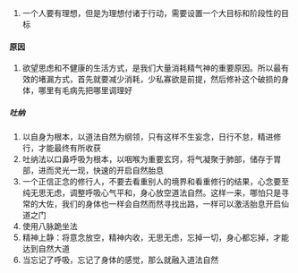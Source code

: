 1. 一个人要有理想，但是为理想付诸于行动，需要设置一个大目标和阶段性的目标
#### 原因
1. 欲望思虑和不健康的生活方式，是我们大量消耗精气神的重要原因。所以最有效的堵漏方式，首先就要减少消耗，少私寡欲是前提，然后修补这个破损的身体，哪里有毛病先把哪里调理好
##### 吐纳
1. 以自身为根本，以道法自然为纲领，只有这样不生妄念，日行不怠，精进修行，才能最终有所收获
2. 吐纳法以口鼻呼吸为根本，以咽喉为重要玄窍，将气凝聚于肺部，储存于胃部，进而灵光一现，快速的开启自然胎息
3. 一个正信正念的修行人，不要去看重别人的境界和看重修行的结果，心念要至纯无思无虑，调整呼吸心气平和，身心放空道法自然。这样一来，哪怕只是寻常的大佐，我们的身体也一样会自然而然寻找出路，一样可以激活胎息开启仙道之门
4. 使用八脉跪坐法
5. 精神上静：将意念放空，精神内收，无思无虑，忘掉一切，身心都忘掉，才能达到自然大道
6. 当忘记了呼吸，忘记了身体的感觉，那么就融入道法自然